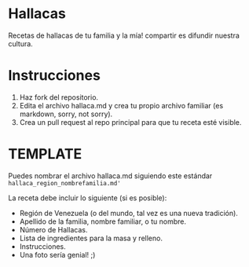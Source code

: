 # Hallacas
Recetas de hallacas de tu familia y la mía! compartir es difundir nuestra cultura.

# Instrucciones

1. Haz fork del repositorio.
2. Edita el archivo hallaca.md y crea tu propio archivo familiar (es markdown, sorry, not sorry). 
4. Crea un pull request al repo principal para que tu receta esté visible.


# TEMPLATE
Puedes nombrar el archivo hallaca.md siguiendo este estándar
`hallaca_region_nombrefamilia.md'`

La receta debe incluir lo siguiente (si es posible):
* Región de Venezuela (o del mundo, tal vez es una nueva tradición).
* Apellido de la familia, nombre familiar, o tu nombre.
* Número de Hallacas.
* Lista de ingredientes para la masa y relleno.
* Instrucciones.
* Una foto sería genial! ;)